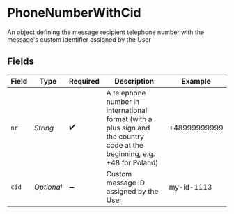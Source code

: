 # PhoneNumberWithCid

An object defining the message recipient telephone number with the message's custom identifier assigned by the User


## Fields

| Field                                                                                                                    | Type                                                                                                                     | Required                                                                                                                 | Description                                                                                                              | Example                                                                                                                  |
| ------------------------------------------------------------------------------------------------------------------------ | ------------------------------------------------------------------------------------------------------------------------ | ------------------------------------------------------------------------------------------------------------------------ | ------------------------------------------------------------------------------------------------------------------------ | ------------------------------------------------------------------------------------------------------------------------ |
| `nr`                                                                                                                     | *String*                                                                                                                 | :heavy_check_mark:                                                                                                       | A telephone number in international format (with a plus sign and the country code at the beginning, e.g. +48 for Poland) | +48999999999                                                                                                             |
| `cid`                                                                                                                    | *Optional<String>*                                                                                                       | :heavy_minus_sign:                                                                                                       | Custom message ID assigned by the User                                                                                   | my-id-1113                                                                                                               |